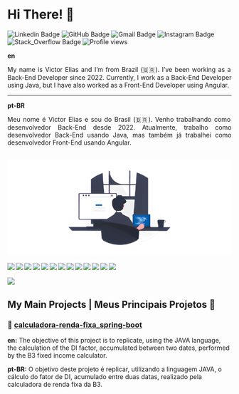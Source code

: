 <h1>Hi There! 👋</h1>

![Linkedin Badge](https://img.shields.io/badge/-LinkedIn-055FB8?style=flat-square&logo=Linkedin&logoColor=white&link=https://www.linkedin.com/in/victor-elias-014232230/)
![GitHub Badge](https://img.shields.io/badge/-GitHub-055FB8?style=flat-square&logo=GitHub&logoColor=white&link=https://github.com/Vicjun22)
![Gmail Badge](https://img.shields.io/badge/-vicjun22@gmail.com-055FB8?style=flat-square&logo=Gmail&logoColor=white&link=mailto:vicjun22@gmail.com)
![Instagram Badge](https://img.shields.io/badge/-Instagram-055FB8?style=flat-square&logo=Instagram&logoColor=white&link=https://www.instagram.com/vicjun22/)
![Stack_Overflow Badge](https://img.shields.io/badge/-Stack_Overflow-055FB8?style=flat-square&logo=StackOverflow&logoColor=white&link=https://stackoverflow.com/users/21474556/victor-elias-ross-j%c3%banior?tab=profile)
<img src="https://komarev.com/ghpvc/?username=Vicjun22&color=055FB8" alt="Profile views" />

<div style="text-align: justify;">
  <p><strong>en</strong></p>
  <p>My name is Victor Elias and I’m from Brazil (🇧🇷). I’ve been working as a Back-End Developer since 2022. Currently, I work as a Back-End Developer using Java, but I have also worked as a Front-End Developer using Angular.</p>
  <hr>
  <p><strong>pt-BR</strong></p>
  <p>Meu nome é Victor Elias e sou do Brasil (🇧🇷). Venho trabalhando como desenvolvedor Back-End desde 2022. Atualmente, trabalho como desenvolvedor Back-End usando Java, mas também já trabalhei como desenvolvedor Front-End usando Angular.</p>
</div>

<br>

<div style="display: flex; justify-content: center; background: #FFF">
  <img src=".github/programming.png" alt="Programming Image" style="width: 300px;">
</div>

<br>

<div style="width: 100%; display: flex; gap: 3px">
  <img src="https://img.shields.io/badge/SpringBoot-6DB33F?style=for-the-badge&logo=spring&logoColor=white" />
  <img src="https://img.shields.io/badge/Java-5283A2?style=for-the-badge&logo=openjdk&logoColor=white" />
  <img src="https://img.shields.io/badge/Apache_Kafka-231F20?style=for-the-badge&logo=apachekafka&logoColor=white" />
  <img src="https://img.shields.io/badge/Swagger-85EA2D?style=for-the-badge&logo=swagger&logoColor=black" />
  <img src="https://img.shields.io/badge/Angular-DD0031?style=for-the-badge&logo=angular&logoColor=white" />
  <img src="https://img.shields.io/badge/React-20232A?style=for-the-badge&logo=react&logoColor=white" />
  <img src="https://img.shields.io/badge/TypeScript-3178C6?style=for-the-badge&logo=typescript&logoColor=white" />
  <img src="https://img.shields.io/badge/JavaScript-F7DF1E?style=for-the-badge&logo=javascript&logoColor=black" />
  <img src="https://img.shields.io/badge/HTML5-E34F26?style=for-the-badge&logo=html5&logoColor=white" />
  <img src="https://img.shields.io/badge/CSS3-1572B6?style=for-the-badge&logo=css3&logoColor=white" />
  <img src="https://img.shields.io/badge/PostgreSQL-4169E1?style=for-the-badge&logo=postgresql&logoColor=white" />
  <img src="https://img.shields.io/badge/SQL_Server-CC2927?style=for-the-badge&logo=microsoftsqlserver&logoColor=white" />
  <img src="https://img.shields.io/badge/MySQL-005C84?style=for-the-badge&logo=mysql&logoColor=white" />
</div>

<br>

<div align="left">
  <img width="auto" height="200px" src="https://github-readme-stats.vercel.app/api/top-langs/?username=Vicjun22&layout=compact&hide_border=true&title_color=055FB8&text_color=ffffff&bg_color=0d1117" />
</div>

## My Main Projects | Meus Principais Projetos 💼

### 🔷 [calculadora-renda-fixa_spring-boot](https://github.com/Vicjun22/calculadora-renda-fixa_spring-boot)
<p><strong>en:</strong> The objective of this project is to replicate, using the JAVA language, the calculation of the DI factor, accumulated between two dates, performed by the B3 fixed income calculator.</p>
<p><strong>pt-BR:</strong> O objetivo deste projeto é replicar, utilizando a linguagem JAVA, o cálculo do fator de DI, acumulado entre duas datas, realizado pela calculadora de renda fixa da B3.</p>
